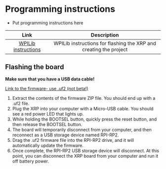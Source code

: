 # Programming instructions
* Put programming instructions here

|Link|Description|
|:---:|:---:|
|[WPILib instructions](https://docs.wpilib.org/en/stable/docs/xrp-robot/programming-xrp.html)| WPILib instructions for flashing the XRP and creating the project|

## Flashing the board 
**Make sure that you have a USB data cable!**

[Link to the firmware- use .uf2 (not beta!)](https://github.com/wpilibsuite/xrp-wpilib-firmware/releases)

1. Extract the contents of the firmware ZIP file. You should end up with a .uf2 file.
2. Plug the XRP into your computer with a Micro-USB cable. You should see a red power LED that lights up.
3. While holding the BOOTSEL button, quickly press the reset button, and then release the BOOTSEL button.
4. The board will temporarily disconnect from your computer, and then reconnect as a USB storage device named RPI-RP2.
5. Drag the .uf2 firmware file into the RPI-RP2 drive, and it will automatically update the firmware.
6. Once complete, the RPI-RP2 USB storage device will disconnect. At this point, you can disconnect the XRP board from your computer and run it off battery power.